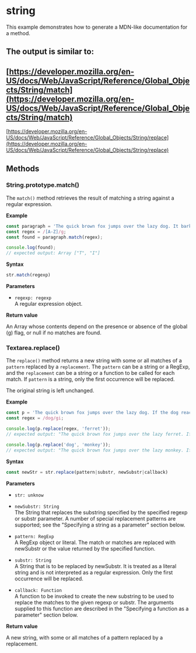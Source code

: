 # string

This example demonstrates how to generate a MDN-like documentation
for a method.

The output is similar to:
-
[https://developer.mozilla.org/en-US/docs/Web/JavaScript/Reference/Global_Objects/String/match](https://developer.mozilla.org/en-US/docs/Web/JavaScript/Reference/Global_Objects/String/match)
-
[https://developer.mozilla.org/en-US/docs/Web/JavaScript/Reference/Global_Objects/String/replace](https://developer.mozilla.org/en-US/docs/Web/JavaScript/Reference/Global_Objects/String/replace)

## Methods

### String.prototype.match()

The `match()` method retrieves the result of matching a string against a
regular expression.

**Example**
```js
const paragraph = 'The quick brown fox jumps over the lazy dog. It barked.';
const regex = /[A-Z]/g;
const found = paragraph.match(regex);

console.log(found);
// expected output: Array ["T", "I"]
```

**Syntax**

```typescript
str.match(regexp)
```

**Parameters**

- `regexp: regexp`<br/>
  A regular expression object.

**Return value**

An Array whose contents depend on the presence or absence of the global (g)
flag, or null if no matches are found.

### Textarea.replace()

The `replace()` method returns a new string with some or all matches of
a `pattern` replaced by a `replacement`. The `pattern` can be a string
or a RegExp, and the `replacement` can be a string or a function to be
called for each match. If `pattern` is a string, only the first
occurrence will be replaced.

The original string is left unchanged.

**Example**

```js
const p = 'The quick brown fox jumps over the lazy dog. If the dog reacted, was it really lazy?';
const regex = /dog/gi;

console.log(p.replace(regex, 'ferret'));
// expected output: "The quick brown fox jumps over the lazy ferret. If the ferret reacted, was it really lazy?"

console.log(p.replace('dog', 'monkey'));
// expected output: "The quick brown fox jumps over the lazy monkey. If the dog reacted, was it really lazy?"
```

**Syntax**

```typescript
const newStr = str.replace(pattern|substr, newSubstr|callback)
```

**Parameters**

- `str: unknow`

- `newSubstr: String`<br/>
  The String that replaces the substring specified by the specified regexp or
  substr parameter. A number of special replacement patterns are supported; see
  the "Specifying a string as a parameter" section below.

- `pattern: RegExp`<br/>
  A RegExp object or literal. The match or matches are replaced with newSubstr
  or the value returned by the specified function.

- `substr: String`<br/>
  A String that is to be replaced by newSubstr. It is treated as a literal
  string and is not interpreted as a regular expression. Only the first
  occurrence will be replaced.

- `callback: Function`<br/>
  A function to be invoked to create the new substring to be used to replace the
  matches to the given regexp or substr. The arguments supplied to this function
  are described in the "Specifying a function as a parameter" section below.

**Return value**

A new string, with some or all matches of a pattern replaced by a replacement.
